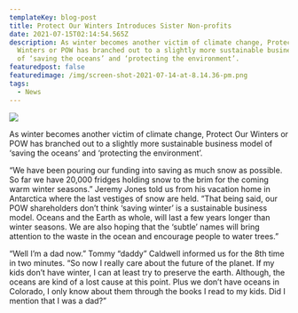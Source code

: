 ```yaml
---
templateKey: blog-post
title: Protect Our Winters Introduces Sister Non-profits
date: 2021-07-15T02:14:54.565Z
description: As winter becomes another victim of climate change, Protect Our
  Winters or POW has branched out to a slightly more sustainable business model
  of ‘saving the oceans’ and ‘protecting the environment’.
featuredpost: false
featuredimage: /img/screen-shot-2021-07-14-at-8.14.36-pm.png
tags:
  - News
---
```

![](/img/screen-shot-2021-07-14-at-8.14.36-pm.png)

As winter becomes another victim of climate change, Protect Our Winters or POW has branched out to a slightly more sustainable business model of ‘saving the oceans’ and ‘protecting the environment’.



“We have been pouring our funding into saving as much snow as possible. So far we have 20,000 fridges holding snow to the brim for the coming warm winter seasons.” Jeremy Jones told us from his vacation home in Antarctica where the last vestiges of snow are held. “That being said, our POW shareholders don’t think ‘saving winter’ is a sustainable business model. Oceans and the Earth as whole, will last a few years longer than winter seasons. We are also hoping that the ‘subtle’ names will bring attention to the waste in the ocean and encourage people to water trees.”



“Well I’m a dad now.” Tommy “daddy” Caldwell informed us for the 8th time in two minutes. “So now I really care about the future of the planet. If my kids don’t have winter, I can at least try to preserve the earth. Although, the oceans are kind of a lost cause at this point. Plus we don’t have oceans in Colorado, I only know about them through the books I read to my kids. Did I mention that I was a dad?”